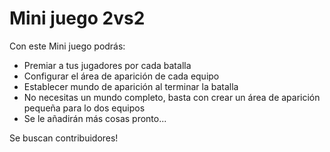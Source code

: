 # Mini juego 2vs2

Con este Mini juego podrás:

- Premiar a tus jugadores por cada batalla
- Configurar el área de aparición de cada equipo
- Establecer mundo de aparición al terminar la batalla
- No necesitas un mundo completo, basta con crear un área de aparición pequeña para lo dos equipos
- Se le añadirán más cosas pronto...

Se buscan contribuidores!
